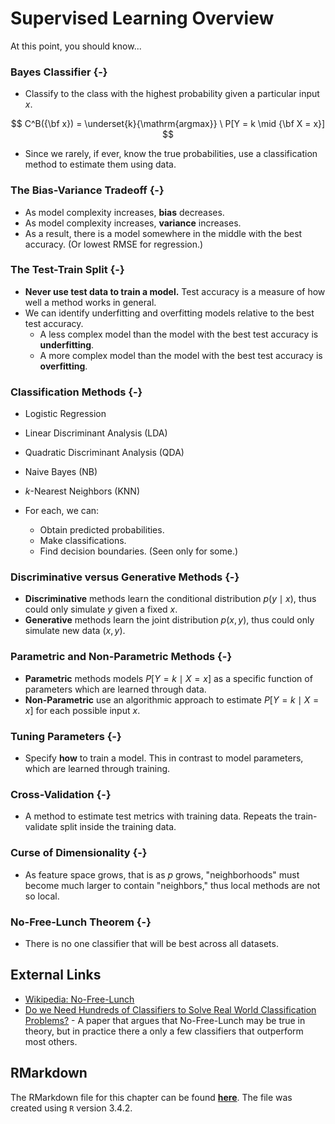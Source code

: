 # Supervised Learning Overview

At this point, you should know...

### Bayes Classifier {-}

- Classify to the class with the highest probability given a particular input $x$.

$$
C^B({\bf x}) = \underset{k}{\mathrm{argmax}} \ P[Y = k \mid {\bf X = x}]
$$

- Since we rarely, if ever, know the true probabilities, use a classification method to estimate them using data.

### The Bias-Variance Tradeoff {-}

- As model complexity increases, **bias** decreases.
- As model complexity increases, **variance** increases.
- As a result, there is a model somewhere in the middle with the best accuracy. (Or lowest RMSE for regression.)

### The Test-Train Split {-}

- **Never use test data to train a model.** Test accuracy is a measure of how well a method works in general.
- We can identify underfitting and overfitting models relative to the best test accuracy.
    - A less complex model than the model with the best test accuracy is **underfitting**.
    - A more complex model than the model with the best test accuracy is **overfitting**.
    
### Classification Methods {-}

- Logistic Regression
- Linear Discriminant Analysis (LDA)
- Quadratic Discriminant Analysis (QDA)
- Naive Bayes (NB)
- $k$-Nearest Neighbors (KNN)

- For each, we can:
    - Obtain predicted probabilities.
    - Make classifications.
    - Find decision boundaries. (Seen only for some.)

### Discriminative versus Generative Methods {-}

- **Discriminative** methods learn the conditional distribution $p(y \mid x)$, thus could only simulate $y$ given a fixed $x$.
- **Generative** methods learn the joint distribution $p(x, y)$, thus could only simulate new data $(x, y)$.

### Parametric and Non-Parametric Methods {-}

- **Parametric** methods models $P[Y = k \mid X = x]$ as a specific function of parameters which are learned through data.
- **Non-Parametric** use an algorithmic approach to estimate $P[Y = k \mid X = x]$ for each possible input $x$.

### Tuning Parameters {-}

- Specify **how** to train a model. This in contrast to model parameters, which are learned through training.

### Cross-Validation {-}

- A method to estimate test metrics with training data. Repeats the train-validate split inside the training data.

### Curse of Dimensionality {-}

- As feature space grows, that is as $p$ grows, "neighborhoods" must become much larger to contain "neighbors," thus local methods are not so local.

### No-Free-Lunch Theorem {-}

- There is no one classifier that will be best across all datasets.


## External Links

- [Wikipedia: No-Free-Lunch](https://en.wikipedia.org/wiki/No_free_lunch_theorem)
- [Do we Need Hundreds of Classifiers to Solve Real World Classification Problems?](http://www.jmlr.org/papers/volume15/delgado14a/delgado14a.pdf) - A paper that argues that No-Free-Lunch may be true in theory, but in practice there a only a few classifiers that outperform most others.

## RMarkdown

The RMarkdown file for this chapter can be found [**here**](12-classification-overview.Rmd). The file was created using `R` version 3.4.2.

